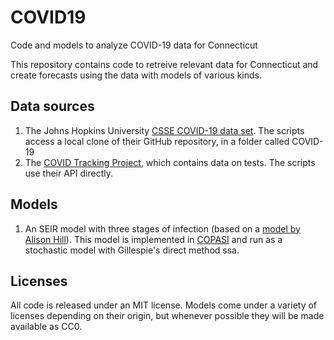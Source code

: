 # COVID19
Code and models to analyze COVID-19 data for Connecticut

This repository contains code to retreive relevant data for Connecticut and create 
forecasts using the data with models of various kinds.

## Data sources
1. The Johns Hopkins University [CSSE COVID-19 data set](https://github.com/CSSEGISandData/COVID-19.git). 
The scripts access a local clone of their GitHub repository, in a folder called COVID-19
2.  The [COVID Tracking Project](https://covidtracking.com), which contains data on tests. The scripts use their API directly.    

## Models
1. An SEIR model with three stages of infection (based on a [model by Alison Hill](https://alhill.shinyapps.io/COVID19seir/)). 
This model is implemented in [COPASI](http://copasi.org) and run as a stochastic model with Gillespie's direct method ssa.

## Licenses
All code is released under an MIT license. Models come under a variety of licenses depending on their origin, but whenever possible they will be made available as CC0.
